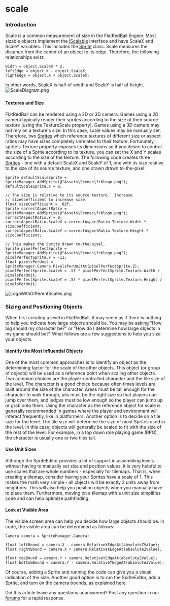 # scale

### Introduction

Scale is a common measurement of size in the FlatRedBall Engine. Most sizable objects implement the [IScalable](../../../../../../frb/docs/index.php) interface and have ScaleX and ScaleY variables. This includes the [Sprite](../../../../../../frb/docs/index.php) class. Scale measures the distance from the center of an object to its edge. Therefore, the following relationships exist:

```
width = object.ScaleX * 2;
leftEdge = object.X - object.ScaleX;
rightEdge = object.X + object.ScaleX;
```

In other words, ScaleX is half of width and ScaleY is half of height. ![ScaleDiagram.png](../../../../../../media/migrated_media-ScaleDiagram.png)

###

#### Textures and Size

FlatRedBall can be rendered using a 2D or 3D camera. Games using a 2D camera typically render their sprites according to the size of their source texture (using the TextureScale property). Games using a 3D camera may not rely on a texture's size. In this case, scale values may be manually set. Therefore, two [Sprites](../../../../../../frb/docs/index.php) which reference textures of different size or aspect ratios may have sizes completely unrelated to their texture. Fortunately, sprite's Texture property exposes its dimensions so if you desire to control the size of a Sprite according to its texture, you can set the X and Y scales according to the size of the texture. The following code creates three [Sprites](../../../../../../frb/docs/index.php) - one with a default ScaleX and ScaleY of 1, one with its size relative to the size of its source texture, and one drawn drawn to-the-pixel.

```
Sprite defaultScaleSprite = SpriteManager.AddSprite(@"Assets\Scenes\frblogo.png");
defaultScaleSprite.Y = 8;

// The size is relative to its source texture.  Increase
// sizeCoefficient to increase size.
float sizeCoefficient = .02f;
Sprite correctAspectRatio = SpriteManager.AddSprite(@"Assets\Scenes\frblogo.png");
correctAspectRatio.Y = 0;
correctAspectRatio.ScaleX = correctAspectRatio.Texture.Width * sizeCoefficient;
correctAspectRatio.ScaleY = correctAspectRatio.Texture.Height * sizeCoefficient;

// This makes the Sprite drawn to-the-pixel.
Sprite pixelPerfectSprite = SpriteManager.AddSprite(@"Assets\Scenes\frblogo.png");
pixelPerfectSprite.Y = -11;
float pixelsPerUnit = SpriteManager.Camera.PixelsPerUnitAt(pixelPerfectSprite.Z);
pixelPerfectSprite.ScaleX = .5f * pixelPerfectSprite.Texture.Width / pixelsPerUnit;
pixelPerfectSprite.ScaleY = .5f * pixelPerfectSprite.Texture.Height / pixelsPerUnit;
```

![LogoWithDifferentScales.png](../../../../../../media/migrated_media-LogoWithDifferentScales.png)

### Sizing and Positioning Objects

When first creating a level in FlatRedBall, it may seem as if there is nothing to help you indicate how large objects should be. You may be asking "How big should my character be?" or "How do I determine how large objects in my game should be?" What follows are a few suggestions to help you size your objects.

#### Identify the Most Influential Objects

One of the most common approaches is to identify an object as the determining factor for the scale of the other objects. This object (or group of objects) will be used as a reference point when scaling other objects. Two common choices are the player-controlled character and the tile size of the level. The character is a good choice because often times levels are built around the size of the character. Areas must be tall enough for the character to walk through, pits must be the right size so that players can jump over them, and ledges must be low enough so the player can jump up or grab onto them. Using the character as the reference object for scale is generally recommended in games where the player and environment will interact frequently, like in platformers. Another option is to decide on a tile size for the level. The tile size will determine the size of most Sprites used in the level. In this case, objects will generally be scaled to fit with the size of the rest of the level. For example, in a top down role playing game (RPG), the character is usually one or two tiles tall.

#### Use Unit Sizes

Although the SpriteEditor provides a lot of support in assembling levels without having to manually set size and position values, it is very helpful to use scales that are whole numbers - especially for tilemaps. That is, when creating a tilemap, consider having your Sprites have a scale of 1. This makes the math very simple - all objects will be exactly 2 units away from neighbors. This will also help you position objects when you manually have to place them. Furthermore, moving on a tilemap with a unit size simplifies code and can help optimize pathfinding.

#### Look at Visible Area

The visible screen area can help you decide how large objects should be. In code, the visible area can be determined as follows:

```
Camera camera = SpriteManager.Camera;

float leftBound = camera.X - camera.RelativeXEdgeAt(absoluteZValue);
float rightBound = camera.X + camera.RelativeXEdgeAt(absoluteZValue);

float topBound = camera.Y + camera.RelativeYEdgeAt(absoluteZValue);
float bottomBound = camera.Y - camera.RelativeYEdgeAt(absoluteZValue);
```

Of course, adding a Sprite and running the code can give you a visual indication of the size. Another good option is to run the SpriteEditor, add a Sprite, and turn on the camera bounds, as explained [here](../../../../../../frb/docs/index.php).

Did this article leave any questions unanswered? Post any question in our [forums](../../../../../../frb/forum.md) for a rapid response.
